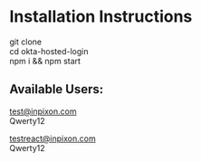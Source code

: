 # Installation Instructions

git clone<br/>
cd okta-hosted-login<br/>
npm i && npm start

## Available Users:<br/>

test@inpixon.com <br/>
Qwerty12<br/>

testreact@inpixon.com <br/>
Qwerty12<br/>
